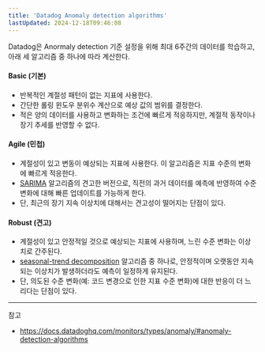 ```yaml
---
title: 'Datadog Anomaly detection algorithms'
lastUpdated: 2024-12-18T09:46:08
---
```

Datadog은 Anormaly detection 기준 설정을 위해 최대 6주간의 데이터를 학습하고, 아래 세 알고리즘 중 하나에 따라 계산한다.

#### Basic (기본)

- 반복적인 계절성 패턴이 없는 지표에 사용한다.
- 간단한 롤링 윈도우 분위수 계산으로 예상 값의 범위를 결정한다.
- 적은 양의 데이터를 사용하고 변화하는 조건에 빠르게 적응하지만, 계절적 동작이나 장기 추세를 반영할 수 없다.

#### Agile (민첩)

- 계절성이 있고 변동이 예상되는 지표에 사용한다. 이 알고리즘은 지표 수준의 변화에 빠르게 적응한다.
- [SARIMA](https://en.wikipedia.org/wiki/Autoregressive_integrated_moving_average) 알고리즘의 견고한 버전으로, 직전의 과거 데이터를 예측에 반영하여 수준 변화에 대해 빠른 업데이트를 가능하게 한다.
- 단, 최근의 장기 지속 이상치에 대해서는 견고성이 떨어지는 단점이 있다.

#### Robust (견고)

- 계절성이 있고 안정적일 것으로 예상되는 지표에 사용하며, 느린 수준 변화는 이상치로 간주된다.
- [seasonal-trend decomposition](https://en.wikipedia.org/wiki/Decomposition_of_time_series) 알고리즘 중 하나로, 안정적이며 오랫동안 지속되는 이상치가 발생하더라도 예측이 일정하게 유지된다.
- 단, 의도된 수준 변화(예: 코드 변경으로 인한 지표 수준 변화)에 대한 반응이 더 느리다는 단점이 있다.

---
참고

- <https://docs.datadoghq.com/monitors/types/anomaly/#anomaly-detection-algorithms>
